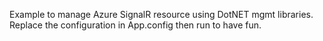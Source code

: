 Example to manage Azure SignalR resource using DotNET mgmt libraries. Replace the configuration in App.config then run to have fun.
